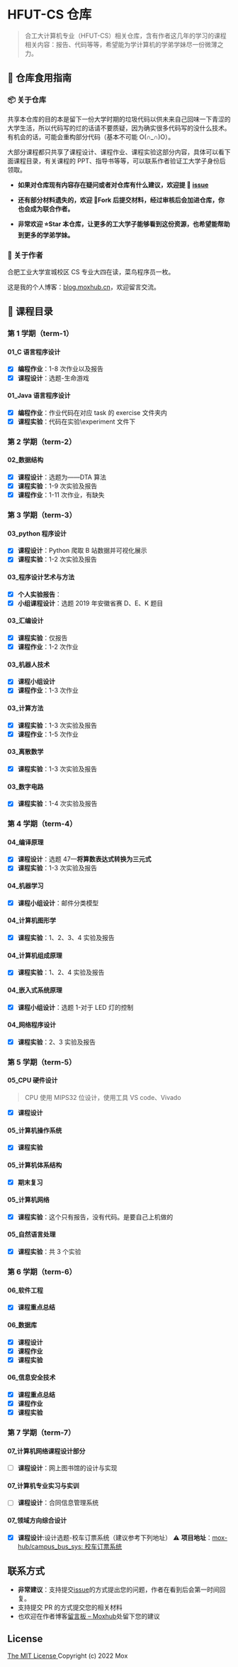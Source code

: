 # HFUT-CS 仓库

> 合工大计算机专业（HFUT-CS）相关仓库，含有作者这几年的学习的课程相关内容：报告、代码等等，希望能为学计算机的学弟学妹尽一份微薄之力。

## 📖 仓库食用指南

### 📦 关于仓库

共享本仓库的目的本是留下一份大学时期的垃圾代码以供未来自己回味一下青涩的大学生活，所以代码写的烂的话请不要质疑，因为确实很多代码写的没什么技术。有机会的话，可能会重构部分代码（基本不可能 O(∩_∩)O）。

大部分课程都只共享了课程设计、课程作业、课程实验这部分内容，具体可以看下面课程目录，有关课程的 PPT、指导书等等，可以联系作者验证工大学子身份后领取。

- **如果对仓库现有内容存在疑问或者对仓库有什么建议，欢迎提 🎤 [issue](https://github.com/mox-hub/hfut-cs/issues)**

- **还有部分材料遗失的，欢迎 🍴Fork 后提交材料，经过审核后会加进仓库，你也会成为联合作者。**
- **非常欢迎 ⭐Star 本仓库，让更多的工大学子能够看到这份资源，也希望能帮助到更多的学弟学妹。**

### 🤠 关于作者

合肥工业大学宣城校区 CS 专业大四在读，菜鸟程序员一枚。

这是我的个人博客：[blog.moxhub.cn](https://blog.moxhub.cn)，欢迎留言交流。

## 📑 课程目录

### 第 1 学期（term-1）

#### 01_C 语言程序设计

- [x] **编程作业**：1-8 次作业以及报告
- [x] **课程设计**：选题-生命游戏

#### 01_Java 语言程序设计

- [x] **编程作业**：作业代码在对应 task 的 exercise 文件夹内
- [x] **课程实验**：代码在实验\experiment 文件下

### 第 2 学期（term-2）

#### 02\_数据结构

- [x] **课程设计**：选题为——DTA 算法
- [x] **课程实验**：1-9 次实验及报告
- [x] **课程作业**：1-11 次作业，有缺失

### 第 3 学期（term-3）

#### 03_python 程序设计

- [x] **课程设计**：Python 爬取 B 站数据并可视化展示
- [x] **课程实验**：1-2 次实验及报告

#### 03\_程序设计艺术与方法

- [x] **个人实验报告**：
- [x] **小组课程设计**：选题 2019 年安徽省赛 D、E、K 题目

#### 03\_汇编设计

- [x] **课程实验**：仅报告
- [x] **课程作业**：1-2 次作业

#### 03\_机器人技术

- [x] **课程小组设计**
- [x] **课程作业**：1-3 次作业

#### 03\_计算方法

- [x] **课程实验**：1-3 次实验及报告
- [x] **课程作业**：1-5 次作业

#### 03\_离散数学

- [x] **课程实验**：1-3 次实验及报告

#### 03\_数字电路

- [x] **课程实验**：1-4 次实验及报告

### 第 4 学期（term-4）

#### 04\_编译原理

- [x] **课程设计**：选题 47—**将算数表达式转换为三元式**
- [x] **课程实验**：1-3 次实验及报告

#### 04\_机器学习

- [x] **课程小组设计**：邮件分类模型

#### 04\_计算机图形学

- [x] **课程实验**：1、2、3、4 实验及报告

#### 04\_计算机组成原理

- [x] **课程实验**：1、2、4 实验及报告

#### 04\_嵌入式系统原理

- [x] **课程小组设计**：选题 1-对于 LED 灯的控制

#### 04\_网络程序设计

- [x] **课程实验**：2、3 实验及报告

### 第 5 学期（term-5）

#### 05_CPU 硬件设计

> CPU 使用 MIPS32 位设计，使用工具 VS code、Vivado

- [x] **课程设计**

#### 05\_计算机操作系统

- [x] **课程实验**

#### 05\_计算机体系结构

- [x] **期末复习**

#### 05\_计算机网络

- [x] **课程实验**：这个只有报告，没有代码。是要自己上机做的

#### 05\_自然语言处理

- [x] **课程实验**：共 3 个实验

### 第 6 学期（term-6）

#### 06\_软件工程

- [x] **课程重点总结**

#### 06\_数据库

- [x] **课程设计**
- [x] **课程作业**
- [x] **课程实验**

#### 06\_信息安全技术

- [x] **课程重点总结**
- [x] **课程作业**
- [x] **课程实验**

### 第 7 学期（term-7）

#### 07\_计算机网络课程设计部分

- [ ] **课程设计**：网上图书馆的设计与实现

#### 07\_计算机专业实习与实训

- [ ] **课程设计**：合同信息管理系统

#### 07\_领域方向综合设计

- [x] **课程设计**:设计选题-校车订票系统（建议参考下列地址）
      ⚠️ **项目地址**：[mox-hub/campus_bus_sys: 校车订票系统](https://github.com/mox-hub/campus_bus_sys)

## 联系方式

- **非常建议**：支持提交[issue](https://github.com/mox-hub/hfut-cs/issues)的方式提出您的问题，作者在看到后会第一时间回复。
- 支持提交 PR 的方式提交您的相关材料
- 也欢迎在作者博客[留言板 – Moxhub](https://blog.moxhub.cn/s/board)处留下您的建议

## License

[The MIT License ](https://opensource.org/licenses/MIT)
Copyright (c) 2022 Mox
